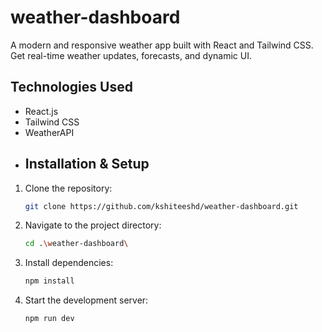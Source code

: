 # weather-dashboard
A modern and responsive weather app built with React and Tailwind CSS. Get real-time weather updates, forecasts, and dynamic UI.
## Technologies Used
- React.js
- Tailwind CSS
- WeatherAPI
- ## Installation & Setup
1. Clone the repository:
   ```sh
   git clone https://github.com/kshiteeshd/weather-dashboard.git
   ```
2. Navigate to the project directory:
   ```sh
   cd .\weather-dashboard\
   ```
3. Install dependencies:
   ```sh
   npm install
   ```
4. Start the development server:
   ```sh
   npm run dev
